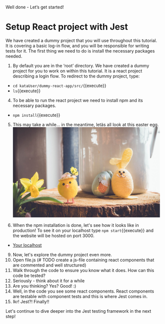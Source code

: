 Well done - Let’s get started!
# Setup React project with Jest
We have created a dummy project that you will use throughout this tutorial. It is covering a basic log-in flow, and you will be responsible for writing tests for it. The first thing we need to do is install the necessary packages needed.
1. By default you are in the ‘root’ directory. We have created a dummy project for you to work on within this tutorial. It is a react project describing a login flow. To redirect to the dummy project, type:
- `cd kataUser/dummy-react-app/src/`{{execute}}
- `ls`{{execute}}
4. To be able to run the react project we need to install npm and its necessary packages.
- `npm install`{{execute}}
5. This may take a while... in the meantime, letäs all look at this easter egg. ![easteregg](./assets/easterEgg.png)

6. When the npm installation is done, let's see how it looks like in production! To see it on your localhost type `npm start`{{execute}} and the website will be hosted on port 3000. 
- [Your localhost](https://[[HOST_SUBDOMAIN]]-3000-[[KATACODA_HOST]].environments.katacoda.com/)
9. Now, let's explore the dummy project even more.
  1. Open file.js (# TODO create a js-file containing react components that are commented and well structured)
  2. Walk through the code to ensure you know what it does. How can this code be tested?
  3. Seriously - think about it for a while
  4. Are you thinking? Yes? Good! :)
  5. Well, in the code you see some react components. React components are testable with component tests and this is where Jest comes in.
  6. Ikr! Jest?! Finally!!
 
Let's continue to dive deeper into the Jest testing framework in the next step!









